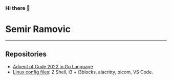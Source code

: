 ### Hi there 👋

<!--
**thesems/thesems** is a ✨ _special_ ✨ repository because its `README.md` (this file) appears on your GitHub profile.

Here are some ideas to get you started:

- 🔭 I’m currently working on ...
- 🌱 I’m currently learning ...
- 👯 I’m looking to collaborate on ...
- 🤔 I’m looking for help with ...
- 💬 Ask me about ...
- 📫 How to reach me: ...
- 😄 Pronouns: ...
- ⚡ Fun fact: ...
-->

# Semir Ramovic
---

## Repositories
- [Advent of Code 2022 in Go Language](https://github.com/thesems/advent-of-code-2022-go-lang)
- [Linux config files](https://github.com/thesems/.config): Z Shell, i3 + i3blocks, alacritty, picom, VS Code.
